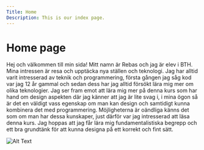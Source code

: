 ```yaml
---
Title: Home
Description: This is our index page.
---
```


Home page
==========================

Hej och välkommen till min sida! Mitt namn är Rebas och jag är elev i BTH. Mina intressen är resa och upptäcka nya ställen och teknologi. Jag har alltid varit intresserad av teknik och programmering, första gången jag såg kod var jag 12 år gammal och sedan dess har jag alltid försökt lära mig mer om olika teknologier. Jag ser fram emot att lära mig mer på denna kurs som har hand om design aspekten där jag känner att jag är lite svag i, i mina ögon så är det en väldigt vass egenskap om man kan design och samtidigt kunna kombinera det med programmering. Möjligheterna är oändliga känns det som om man har dessa kunskaper, just därför var jag intresserad att läsa denna kurs. Jag hoppas att jag får lära mig fundamentalistiska begrepp och ett bra grundtänk för att kunna designa på ett korrekt och fint sätt.


![Alt Text](%assets_url%/img/d-ball.jpg)